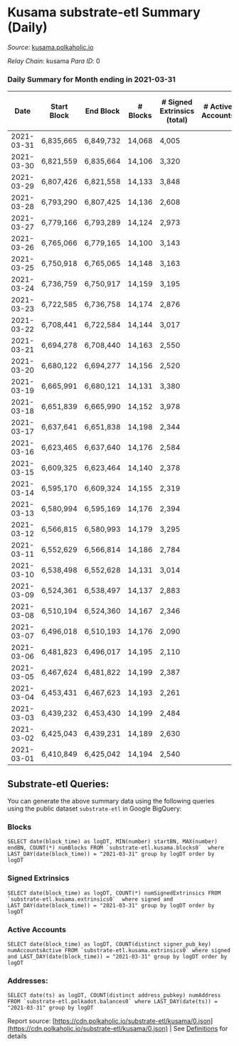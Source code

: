 # Kusama substrate-etl Summary (Daily)

_Source_: [kusama.polkaholic.io](https://kusama.polkaholic.io)

*Relay Chain*: kusama
*Para ID*: 0



### Daily Summary for Month ending in 2021-03-31


| Date | Start Block | End Block | # Blocks | # Signed Extrinsics (total) | # Active Accounts | # Passive | # New | # Addresses with Balances | # Events | # Transfers | # XCM Transfers In | # XCM Transfers Out |
| ---- | ----------- | --------- | -------- | --------------------------- | ----------------- | --------- | ----- | ------------------------- | -------- | ----------- | ------------------ | ------------------- |
| 2021-03-31 | 6,835,665 | 6,849,732 | 14,068  | 4,005 |  |  |  | 44,932 | 80,351 | 2,197 ($45,027,178.68) |   |   |
| 2021-03-30 | 6,821,559 | 6,835,664 | 14,106  | 3,320 |  |  |  |  | 77,582 | 1,387 ($49,859,004.63) |   |   |
| 2021-03-29 | 6,807,426 | 6,821,558 | 14,133  | 3,848 |  |  |  |  | 83,509 | 2,100 ($48,356,581.44) |   |   |
| 2021-03-28 | 6,793,290 | 6,807,425 | 14,136  | 2,608 |  |  |  |  | 74,144 | 1,150 ($29,173,098.68) |   |   |
| 2021-03-27 | 6,779,166 | 6,793,289 | 14,124  | 2,973 |  |  |  |  | 77,649 | 1,588 ($48,026,327.89) |   |   |
| 2021-03-26 | 6,765,066 | 6,779,165 | 14,100  | 3,143 |  |  |  |  | 77,198 | 1,558 ($20,585,222.06) |   |   |
| 2021-03-25 | 6,750,918 | 6,765,065 | 14,148  | 3,163 |  |  |  |  | 80,690 | 1,698 ($92,632,242.99) |   |   |
| 2021-03-24 | 6,736,759 | 6,750,917 | 14,159  | 3,195 |  |  |  |  | 75,347 | 1,895 ($49,640,569.80) |   |   |
| 2021-03-23 | 6,722,585 | 6,736,758 | 14,174  | 2,876 |  |  |  |  | 75,673 | 1,521 ($21,511,045.09) |   |   |
| 2021-03-22 | 6,708,441 | 6,722,584 | 14,144  | 3,017 |  |  |  |  | 80,508 | 1,387 ($37,461,834.59) |   |   |
| 2021-03-21 | 6,694,278 | 6,708,440 | 14,163  | 2,550 |  |  |  |  | 71,660 | 1,023 ($8,131,133.76) |   |   |
| 2021-03-20 | 6,680,122 | 6,694,277 | 14,156  | 2,520 |  |  |  |  | 73,700 | 1,027 ($20,862,473.13) |   |   |
| 2021-03-19 | 6,665,991 | 6,680,121 | 14,131  | 3,380 |  |  |  |  | 89,494 | 1,479 ($23,850,778.30) |   |   |
| 2021-03-18 | 6,651,839 | 6,665,990 | 14,152  | 3,978 |  |  |  |  | 79,074 | 2,415 ($67,438,748.39) |   |   |
| 2021-03-17 | 6,637,641 | 6,651,838 | 14,198  | 2,344 |  |  |  |  | 73,772 | 911 ($30,970,965.92) |   |   |
| 2021-03-16 | 6,623,465 | 6,637,640 | 14,176  | 2,584 |  |  |  |  | 72,167 | 1,012 ($15,973,854.50) |   |   |
| 2021-03-15 | 6,609,325 | 6,623,464 | 14,140  | 2,378 |  |  |  |  | 73,379 | 931 ($16,813,152.82) |   |   |
| 2021-03-14 | 6,595,170 | 6,609,324 | 14,155  | 2,319 |  |  |  |  | 72,417 | 752 ($14,689,888.74) |   |   |
| 2021-03-13 | 6,580,994 | 6,595,169 | 14,176  | 2,394 |  |  |  |  | 78,948 | 875 ($27,927,000.81) |   |   |
| 2021-03-12 | 6,566,815 | 6,580,993 | 14,179  | 3,295 |  |  |  |  | 76,199 | 1,502 ($29,459,540.28) |   |   |
| 2021-03-11 | 6,552,629 | 6,566,814 | 14,186  | 2,784 |  |  |  |  | 73,793 | 1,054 ($57,242,165.48) |   |   |
| 2021-03-10 | 6,538,498 | 6,552,628 | 14,131  | 3,014 |  |  |  |  | 75,059 | 1,253 ($41,604,216.82) |   |   |
| 2021-03-09 | 6,524,361 | 6,538,497 | 14,137  | 2,883 |  |  |  |  | 81,947 | 1,185 ($34,187,148.72) |   |   |
| 2021-03-08 | 6,510,194 | 6,524,360 | 14,167  | 2,346 |  |  |  |  | 71,132 | 863 ($14,788,696.92) |   |   |
| 2021-03-07 | 6,496,018 | 6,510,193 | 14,176  | 2,090 |  |  |  |  | 67,966 | 776 ($21,024,817.01) |   |   |
| 2021-03-06 | 6,481,823 | 6,496,017 | 14,195  | 2,110 |  |  |  |  | 69,887 | 735 ($13,076,399.66) |   |   |
| 2021-03-05 | 6,467,624 | 6,481,822 | 14,199  | 2,387 |  |  |  |  | 70,503 | 1,033 ($34,478,620.80) |   |   |
| 2021-03-04 | 6,453,431 | 6,467,623 | 14,193  | 2,261 |  |  |  |  | 68,729 | 865 ($21,001,810.85) |   |   |
| 2021-03-03 | 6,439,232 | 6,453,430 | 14,199  | 2,484 |  |  |  |  | 78,460 | 999 ($22,362,729.93) |   |   |
| 2021-03-02 | 6,425,043 | 6,439,231 | 14,189  | 2,630 |  |  |  |  | 73,692 | 916 ($33,767,718.99) |   |   |
| 2021-03-01 | 6,410,849 | 6,425,042 | 14,194  | 2,540 |  |  |  |  | 76,639 | 954 ($20,263,965.83) |   |   |

## Substrate-etl Queries:
You can generate the above summary data using the following queries using the public dataset `substrate-etl` in Google BigQuery:


### Blocks
```
SELECT date(block_time) as logDT, MIN(number) startBN, MAX(number) endBN, COUNT(*) numBlocks FROM `substrate-etl.kusama.blocks0`  where LAST_DAY(date(block_time)) = "2021-03-31" group by logDT order by logDT
```


### Signed Extrinsics
```
SELECT date(block_time) as logDT, COUNT(*) numSignedExtrinsics FROM `substrate-etl.kusama.extrinsics0`  where signed and LAST_DAY(date(block_time)) = "2021-03-31" group by logDT order by logDT
```


### Active Accounts
```
SELECT date(block_time) as logDT, COUNT(distinct signer_pub_key) numAccountsActive FROM `substrate-etl.kusama.extrinsics0` where signed and LAST_DAY(date(block_time)) = "2021-03-31" group by logDT order by logDT
```


### Addresses:
```
SELECT date(ts) as logDT, COUNT(distinct address_pubkey) numAddress FROM `substrate-etl.polkadot.balances0` where LAST_DAY(date(ts)) = "2021-03-31" group by logDT
```



Report source: [https://cdn.polkaholic.io/substrate-etl/kusama/0.json](https://cdn.polkaholic.io/substrate-etl/kusama/0.json) | See [Definitions](/DEFINITIONS.md) for details
